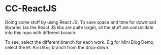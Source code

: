 # CC-ReactJS
Doing some stuff by using React JS. To save space and time for download libraries (as the React JS libs are quite large), all the stuff are consolidate into this repo with different branch.

To see, select the different branch for each work. E.g for Mini Blog Demo, select the `WS-MiniBlog` branch from the drop-down.

